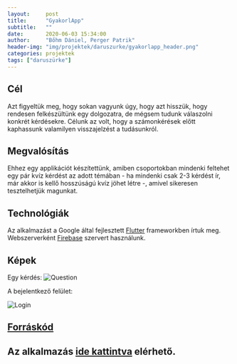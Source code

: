 ```yaml
---
layout:     post
title:      "GyakorlApp"
subtitle:   ""
date:       2020-06-03 15:34:00
author:     "Bőhm Dániel, Perger Patrik"
header-img: "img/projektek/daruszurke/gyakorlapp_header.png"
categories: projektek
tags: ["daruszürke"]
---
```

<h2>Cél</h2>
Azt figyeltük meg, hogy sokan vagyunk úgy, hogy azt hisszük, hogy rendesen felkészültünk egy dolgozatra, de mégsem tudunk válaszolni konkrét kérdésekre. Célunk az volt, hogy a számonkérések előtt kaphassunk valamilyen visszajelzést a tudásunkról.

<h2>Megvalósítás</h2>
Ehhez egy applikációt készítettünk, amiben csoportokban mindenki feltehet egy pár kvíz kérdést az adott témában - ha mindenki csak 2-3 kérdést ír, már akkor is kellő hosszúságú kvíz jöhet létre -, amivel sikeresen tesztelhetjük magunkat.

<h2>Technológiák</h2>
Az alkalmazást a Google által fejlesztett <a href="https://flutter.dev/">Flutter</a> frameworkben írtuk meg.
Webszerverként <a href="https://firebase.google.com/">Firebase</a> szervert használunk.
<h2>Képek</h2>
Egy kérdés:

<img src="{{ site.baseurl }}/img/projektek/daruszurke/gyakorlapp_question.jpg" class="img-responsive" alt="Question">


A bejelentkező felület:

<img src="{{ site.baseurl }}/img/projektek/daruszurke/gyakorlapp_login.jpg" class="img-responsive" alt="Login">

<h2><a href="https://github.com/Bennett567/Gyakorlappreal">Forráskód</a></h2>

<h2>Az alkalmazás <a href="https://drive.google.com/drive/folders/117KcV7qU4RKQ3mzyKQ9GsBsx1iwg4Bo0?usp=sharing">ide kattintva</a> elérhető.</h2>
